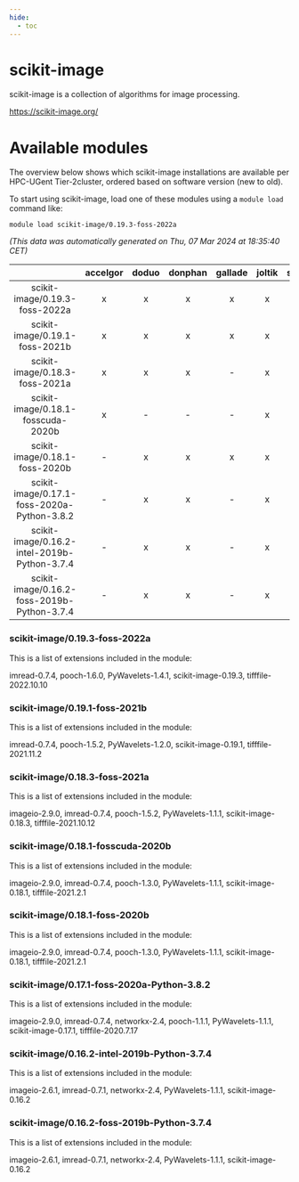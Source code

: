 ```yaml
---
hide:
  - toc
---
```


scikit-image
============


scikit-image is a collection of algorithms for image processing.

https://scikit-image.org/
# Available modules


The overview below shows which scikit-image installations are available per HPC-UGent Tier-2cluster, ordered based on software version (new to old).

To start using scikit-image, load one of these modules using a `module load` command like:

```shell
module load scikit-image/0.19.3-foss-2022a
```

*(This data was automatically generated on Thu, 07 Mar 2024 at 18:35:40 CET)*  

| |accelgor|doduo|donphan|gallade|joltik|skitty|
| :---: | :---: | :---: | :---: | :---: | :---: | :---: |
|scikit-image/0.19.3-foss-2022a|x|x|x|x|x|x|
|scikit-image/0.19.1-foss-2021b|x|x|x|x|x|x|
|scikit-image/0.18.3-foss-2021a|x|x|x|-|x|x|
|scikit-image/0.18.1-fosscuda-2020b|x|-|-|-|x|-|
|scikit-image/0.18.1-foss-2020b|-|x|x|x|x|x|
|scikit-image/0.17.1-foss-2020a-Python-3.8.2|-|x|x|-|x|x|
|scikit-image/0.16.2-intel-2019b-Python-3.7.4|-|x|x|-|x|x|
|scikit-image/0.16.2-foss-2019b-Python-3.7.4|-|x|x|-|x|x|


### scikit-image/0.19.3-foss-2022a

This is a list of extensions included in the module:

imread-0.7.4, pooch-1.6.0, PyWavelets-1.4.1, scikit-image-0.19.3, tifffile-2022.10.10

### scikit-image/0.19.1-foss-2021b

This is a list of extensions included in the module:

imread-0.7.4, pooch-1.5.2, PyWavelets-1.2.0, scikit-image-0.19.1, tifffile-2021.11.2

### scikit-image/0.18.3-foss-2021a

This is a list of extensions included in the module:

imageio-2.9.0, imread-0.7.4, pooch-1.5.2, PyWavelets-1.1.1, scikit-image-0.18.3, tifffile-2021.10.12

### scikit-image/0.18.1-fosscuda-2020b

This is a list of extensions included in the module:

imageio-2.9.0, imread-0.7.4, pooch-1.3.0, PyWavelets-1.1.1, scikit-image-0.18.1, tifffile-2021.2.1

### scikit-image/0.18.1-foss-2020b

This is a list of extensions included in the module:

imageio-2.9.0, imread-0.7.4, pooch-1.3.0, PyWavelets-1.1.1, scikit-image-0.18.1, tifffile-2021.2.1

### scikit-image/0.17.1-foss-2020a-Python-3.8.2

This is a list of extensions included in the module:

imageio-2.9.0, imread-0.7.4, networkx-2.4, pooch-1.1.1, PyWavelets-1.1.1, scikit-image-0.17.1, tifffile-2020.7.17

### scikit-image/0.16.2-intel-2019b-Python-3.7.4

This is a list of extensions included in the module:

imageio-2.6.1, imread-0.7.1, networkx-2.4, PyWavelets-1.1.1, scikit-image-0.16.2

### scikit-image/0.16.2-foss-2019b-Python-3.7.4

This is a list of extensions included in the module:

imageio-2.6.1, imread-0.7.1, networkx-2.4, PyWavelets-1.1.1, scikit-image-0.16.2